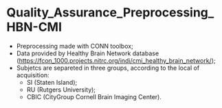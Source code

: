 # Quality_Assurance_Preprocessing_HBN-CMI

- Preprocessing made with CONN toolbox;
- Data provided by Healthy Brain Network database (https://fcon_1000.projects.nitrc.org/indi/cmi_healthy_brain_network/);
- Subjetcs are separeted in three groups, according to the local of acquisition:
  - SI (Staten Island);
  - RU (Rutgers University);
  - CBIC (CityGroup Cornell Brain Imaging Center).
